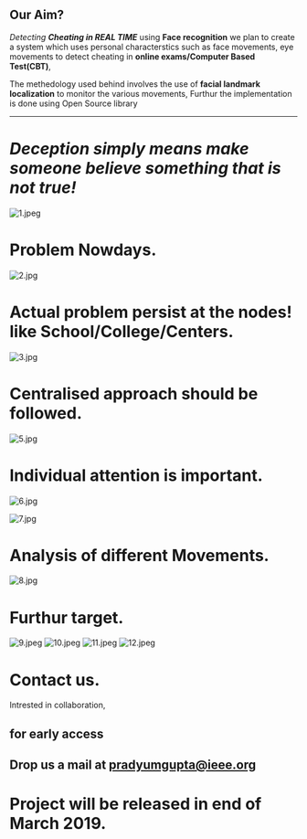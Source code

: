 Our Aim?
--------

*_Detecting **Cheating in REAL TIME**_* using **Face recognition** we plan to create a system which uses personal characterstics such as face movements, eye movements to detect cheating in **online exams/Computer Based Test(CBT)**,

The methedology used behind involves the use of **facial landmark localization** to monitor the various movements, Furthur the implementation is done using Open Source library

---

*Deception simply means make someone believe something that is not true!*
=====
![1.jpeg](https://prady96.github.io/Decepton/Images/1.jpeg)

Problem Nowdays.
======
![2.jpg](https://prady96.github.io/Decepton/Images/2.jpg)

Actual problem persist at the nodes! like School/College/Centers.
======
![3.jpg](https://prady96.github.io/Decepton/Images/4.jpg)

Centralised approach should be followed.
=====
![5.jpg](https://prady96.github.io/Decepton/Images/5.jpg)

Individual attention is important.
=====

![6.jpg](https://prady96.github.io/Decepton/Images/6.jpg)


![7.jpg](https://prady96.github.io/Decepton/Images/7.jpg)

Analysis of different Movements.
=====

![8.jpg](https://prady96.github.io/Decepton/Images/8.jpeg)

Furthur target.
=====

![9.jpeg](https://prady96.github.io/Decepton/Images/9.jpeg)
![10.jpeg](https://prady96.github.io/Decepton/Images/10.jpeg)
![11.jpeg](https://prady96.github.io/Decepton/Images/11.jpeg)
![12.jpeg](https://prady96.github.io/Decepton/Images/12.jpg)

Contact us.
==========

Intrested in collaboration,  

for early access
--------

Drop us a mail at <pradyumgupta@ieee.org>
--------

Project will be released in end of March 2019.
========================================


